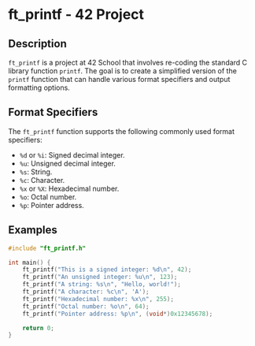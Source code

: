 # ft_printf - 42 Project

## Description
`ft_printf` is a project at 42 School that involves re-coding the standard C library function `printf`. The goal is to create a simplified version of the `printf` function that can handle various format specifiers and output formatting options.

## Format Specifiers
The `ft_printf` function supports the following commonly used format specifiers:

- `%d` or `%i`: Signed decimal integer.
- `%u`: Unsigned decimal integer.
- `%s`: String.
- `%c`: Character.
- `%x` or `%X`: Hexadecimal number.
- `%o`: Octal number.
- `%p`: Pointer address.

## Examples
```c
#include "ft_printf.h"

int main() {
    ft_printf("This is a signed integer: %d\n", 42);
    ft_printf("An unsigned integer: %u\n", 123);
    ft_printf("A string: %s\n", "Hello, world!");
    ft_printf("A character: %c\n", 'A');
    ft_printf("Hexadecimal number: %x\n", 255);
    ft_printf("Octal number: %o\n", 64);
    ft_printf("Pointer address: %p\n", (void*)0x12345678);

    return 0;
}
